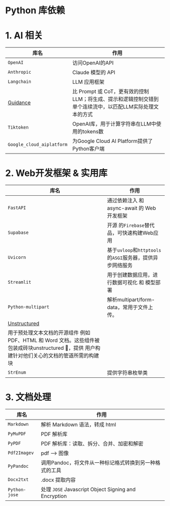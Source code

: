 # Python 库依赖

# 1. AI 相关

| 库名                                              | 作用                                                                                                     |
| ------------------------------------------------- | -------------------------------------------------------------------------------------------------------- |
| `OpenAI`                                          | 访问OpenAI的API                                                                                          |
| `Anthropic`                                       | Claude 模型的 API                                                                                        |
| `Langchain`                                       | LLM 应用框架                                                                                             |
| [Guidance](https://github.com/microsoft/guidance) | 比 Prompt 或 CoT，更有效的控制LLM；将生成、提示和逻辑控制交错到单个连续流中，以匹配LLM实际处理文本的方式 |
| `Tiktoken`                                        | OpenAI库，用于计算字符串在LLM中使用的tokens数                                                            |
| `Google_cloud_aiplatform`                         | 为Google Cloud AI Platform提供了Python客户端                                                             |

# 2. Web开发框架 & 实用库

| 库名               | 作用                                                      |
| ------------------ | --------------------------------------------------------- |
| `FastAPI`          | 通过依赖注入 和 async-await 的 Web 开发框架                                    |
| `Supabase`         | 开源 的`Firebase`替代品，可快速构建Web应用                |
| `Uvicorn`          | 基于`uvloop`和`httptools`的`ASGI`服务器，提供异步网络服务 |
| `Streamlit`        | 用于创建数据应用，进行数据可视化 和 模型部署              |
| `Python-multipart` | 解析multipart/form-data，常用于文件上传。                 |
|[Unstructured](https://github.com/Unstructured-IO/unstructured)|
用于预处理文本文档的开源组件 例如 PDF、HTML 和 Word 文档。这些组件被包装成砖块unstructured 🧱，提供 用户构建针对他们关心的文档的管道所需的构建块 |
| `StrEnum`          | 提供字符串枚举类                                          |

# 3. 文档处理

| 库名          | 作用                                                   |
| ------------- | ------------------------------------------------------ |
| `Markdown`    | 解析 Markdown 语法，转成 html                          |
| `PyMuPDF`     | PDF 解析库                                             |
| `PyPDF`       | PDF 解析库：读取、拆分、合并、加密和解密               |
| `Pdf2Imagev`  | pdf --> 图像                                           |
| `PyPandoc`    | 调用Pandoc，将文件从一种标记格式转换到另一种格式的工具 |
| `Docx2txt`    | .docx 提取内容                                         |
| `Python-jose` | 处理 `JOSE` Javascript Object Signing and Encryption   |

